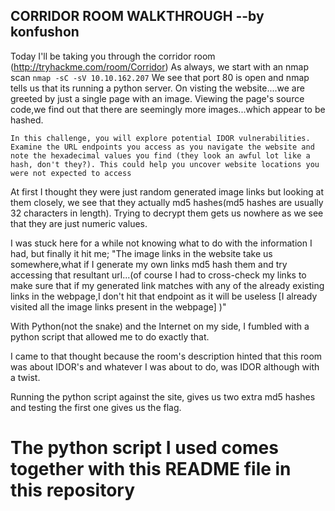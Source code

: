 ## CORRIDOR ROOM WALKTHROUGH --by konfushon

Today I'll be taking you through the corridor room (http://tryhackme.com/room/Corridor)
As always, we start with an nmap scan
 `nmap -sC -sV 10.10.162.207` 
We see that port 80 is open and nmap tells us that its running a python server.
On visting the website....we are greeted by just a single page with an image.
Viewing the page's  source code,we find out that there are seemingly more images...which appear to be hashed.

``In this challenge, you will explore potential IDOR vulnerabilities. Examine the URL endpoints you access as you navigate the website and note the hexadecimal values you find (they look an awful lot like a hash, don't they?). This could help you uncover website locations you were not expected to access`` 

At first I thought they were just random generated image links but looking at them closely, we see that they actually md5 hashes(md5 hashes are usually 32 characters in length). Trying to decrypt them gets us nowhere as we see that they are just numeric values.

I was stuck here for a while not knowing what to do with the information I had, but finally it hit me;
"The image links in the website take us somewhere,what if I generate my own links md5 hash them and try accessing that resultant url...(of course I had to cross-check my links to make sure that if my generated link matches with any of the already existing links in the webpage,I don't hit that endpoint as it will be useless [I already visited all the image links present in the webpage] )" 

With Python(not the snake) and the Internet on my side, I fumbled with a python script that allowed me to do exactly that.

I came to that thought because the room's description hinted that this room was about IDOR's and whatever I was about to do, was IDOR although with a twist.

Running the python script against the site, gives us two extra md5 hashes and testing the first one gives us the flag.

# The python script I used comes together with this README file in this repository